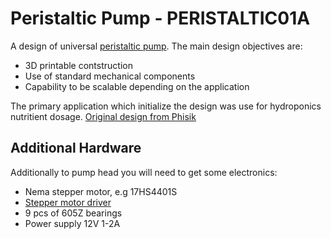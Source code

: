 # Peristaltic Pump - PERISTALTIC01A

A design of universal [peristaltic pump](https://en.wikipedia.org/wiki/Peristaltic_pump). The main design objectives are: 

  * 3D printable contstruction 
  * Use of standard mechanical components
  * Capability to be scalable depending on the application
  
The primary application which initialize the design was use for hydroponics nutritient dosage. [Original design from Phisik](https://github.com/Phisik/Peristaltic-Pump)


## Additional Hardware

Additionally to pump head you will need to get some electronics:

  * Nema stepper motor, e.g 17HS4401S
  * [Stepper motor driver](https://www.mlab.cz/module/HBSTEP01B)
  * 9 pcs of 605Z bearings
  * Power supply 12V 1-2A
